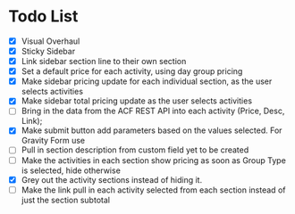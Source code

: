 # Todo List
- [x] Visual Overhaul
- [x] Sticky Sidebar
- [x] Link sidebar section line to their own section
- [x] Set a default price for each activity, using day group pricing
- [x] Make sidebar pricing update for each individual section, as the user selects activities 
- [x] Make sidebar total pricing update as the user selects activities
- [ ] Bring in the data from the ACF REST API into each activity (Price, Desc, Link);
- [x] Make submit button add parameters based on the values selected. For Gravity Form use
- [ ] Pull in section description from custom field yet to be created
- [ ] Make the activities in each section show pricing as soon as Group Type is selected, hide otherwise
- [x] Grey out the activity sections instead of hiding it. 
- [ ] Make the link pull in each activity selected from each section instead of just the section subtotal